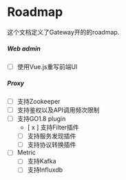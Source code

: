 # Roadmap

这个文档定义了Gateway开的的roadmap.

##### __Web admin__  
- [ ] 使用Vue.js重写前端UI

##### __Proxy__
- [ ] 支持Zookeeper
- [ ] 支持鉴权以及API调用频次限制
- [ ] 支持GO1.8 plugin
    - [ x ] 支持Filter插件
    - [ ] 支持服务发现插件
    - [ ] 支持协议转换插件
- [ ] Metric
    - [ ] 支持Kafka
    - [ ] 支持Influxdb
